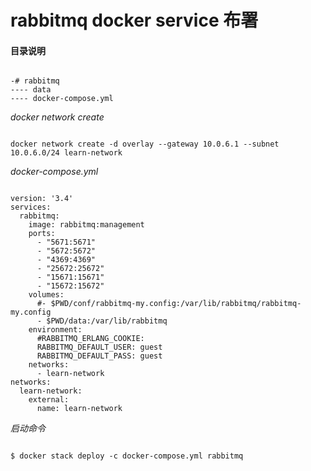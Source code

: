 # rabbitmq docker service 布署  
 
#### 目录说明  

<pre><code>
-# rabbitmq
---- data
---- docker-compose.yml
</code></pre>

*docker network create*  
<pre><code>
docker network create -d overlay --gateway 10.0.6.1 --subnet 10.0.6.0/24 learn-network
</code></pre>

*docker-compose.yml*

<pre><code>
version: '3.4'
services:
  rabbitmq:
    image: rabbitmq:management
    ports:
      - "5671:5671"
      - "5672:5672"
      - "4369:4369"
      - "25672:25672"
      - "15671:15671"
      - "15672:15672"
    volumes: 
      #- $PWD/conf/rabbitmq-my.config:/var/lib/rabbitmq/rabbitmq-my.config
      - $PWD/data:/var/lib/rabbitmq
    environment:
      #RABBITMQ_ERLANG_COOKIE: 
      RABBITMQ_DEFAULT_USER: guest
      RABBITMQ_DEFAULT_PASS: guest
    networks:
      - learn-network
networks:
  learn-network:
    external: 
      name: learn-network
</code></pre>

*启动命令*
<pre><code>
$ docker stack deploy -c docker-compose.yml rabbitmq
</code></pre>
